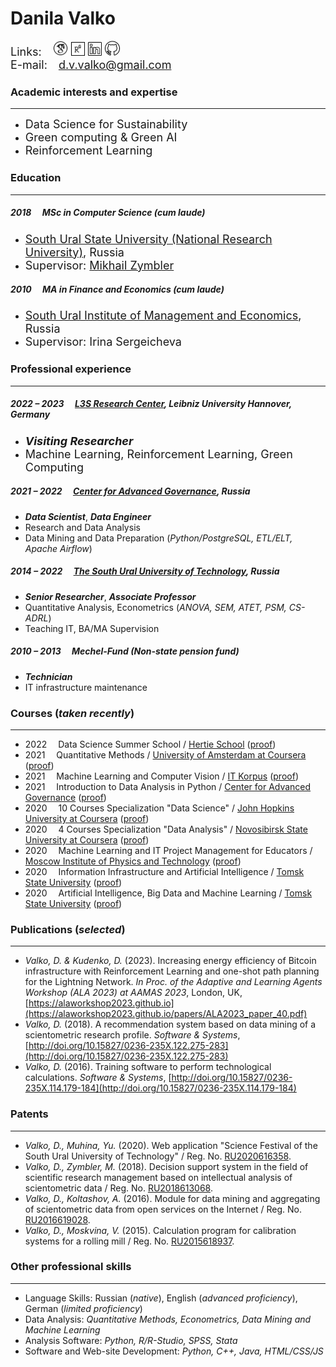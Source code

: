 # Danila Valko

<font size="4">Links:&emsp;<a href="https://scholar.google.com/citations?user=nqKyAvUAAAAJ&hl=ru"><img src="googlescholar.png" width="24" alt="GoogleScholar"></a> [<img src="researchgate.png" width="22" alt="ResearchGate">](https://www.researchgate.net/profile/Danila-Valko) [<img src="linkedin.png" width="22" alt="LinkedIn">](http://www.linkedin.com/in/ellariel) [<img src="github.png" width="24" alt="GitHub">](https://github.com/ellariel)<br>
E-mail:&emsp;d.v.valko@gmail.com</font>

### Academic interests and expertise	
___
- <font size="4">Data Science for Sustainability</font>
- <font size="4">Green computing & Green AI</font>
- <font size="4">Reinforcement Learning</font>

### Education
___
##### 2018 &emsp;MSc in Computer Science (*cum laude*)
- <font size="4"><a href="https://www.susu.ru/en">South Ural State University (National Research University)</a>, Russia</font>
- <font size="4">Supervisor: <a href="https://www.researchgate.net/profile/Mikhail-Zymbler-2">Mikhail Zymbler</a></font>

##### 2010 &emsp;MA in Finance and Economics (*cum laude*)
- <font size="4"><a href="https://www.inueco.ru/">South Ural Institute of Management and Economics</a>, Russia</font>
- <font size="4">Supervisor: Irina Sergeicheva</font>

### Professional experience
___
##### 2022 – 2023 &emsp;[L3S Research Center](https://www.l3s.de/), Leibniz University Hannover, Germany
- ***<font size="4">Visiting Researcher</font>***
- <font size="4">Machine Learning, Reinforcement Learning, Green Computing</font>

##### 2021 – 2022 &emsp;[Center for Advanced Governance](https://cpur.ru/en/), Russia
- ***Data Scientist***, ***Data Engineer***
- Research and Data Analysis
- Data Mining and Data Preparation (*Python/PostgreSQL, ETL/ELT, Apache Airflow*)

##### 2014 – 2022 &emsp;[The South Ural University of Technology](https://www.inueco.ru/), Russia
- ***Senior Researcher***, ***Associate Professor***
- Quantitative Analysis, Econometrics (*ANOVA, SEM, ATET, PSM, CS-ADRL*)
- Teaching IT, BA/MA Supervision

##### 2010 – 2013 &emsp;Mechel-Fund (Non-state pension fund)
- ***Technician***
- IT infrastructure maintenance

### Courses (*taken recently*)
___
- 2022 &emsp;Data Science Summer School / [Hertie School](https://www.hertie-school.org/en/) ([proof](https://sun9-8.userapi.com/P3CXta04ajoSGk95XtlhZTQIukYbfaQ_fE6kVQ/wxPjvEBQdzY.jpg))
- 2021 &emsp;Quantitative Methods / [University of Amsterdam at Coursera](https://www.coursera.org/learn/quantitative-methods) ([proof](https://www.coursera.org/verify/96SKPB7CEG3B))
- 2021 &emsp;Machine Learning and Computer Vision / [IT Korpus](https://korpus.io/about/) ([proof]())
- 2021 &emsp;Introduction to Data Analysis in Python / [Center for Advanced Governance](https://cpur.ru/en/) ([proof](https://sun9-13.userapi.com/hxyTT5MVc12jYp3g7wB89q5Uy58rD5TgQCjgag/US8zXxUijaM.jpg))
- 2020 &emsp;10 Courses Specialization "Data Science" / [John Hopkins University at Coursera](https://www.coursera.org/specializations/jhu-data-science) ([proof](https://www.coursera.org/account/accomplishments/specialization/P9XK9DY3Q9CA))
- 2020 &emsp;4 Courses Specialization "Data Analysis" / [Novosibirsk State University at Coursera]() ([proof](https://www.coursera.org/account/accomplishments/specialization/MZBVE7RHJ7T9))
- 2020 &emsp;Machine Learning and IT Project Management for Educators / [Moscow Institute of Physics and Technology](https://mipt.ru/english/about/) ([proof](https://sun1.is74.userapi.com/AaslQ7Q_qWX1iA4bfwmYZETJ35DzydmoxImJvQ/BzQ3zFKH9C8.jpg))
- 2020 &emsp;Information Infrastructure and Artificial Intelligence / [Tomsk State University](https://en.tsu.ru/) ([proof](https://sun9-60.userapi.com/ahMlryfRQFZzJ66Gz0APS2dk7hpGbkCJdMc7Hw/q2H3xsaiWSE.jpg))
- 2020 &emsp;Artificial Intelligence, Big Data and Machine Learning / [Tomsk State University](https://en.tsu.ru/) ([proof](https://sun9-64.userapi.com/RN4JmbxK7ydbEPg4EDBhK-8JzbLmSLSI5U6Ikw/qUWJyNr3DfU.jpg))

### Publications (*selected*)
___
- *Valko, D. & Kudenko, D.* (2023). Increasing energy efficiency of Bitcoin infrastructure with Reinforcement Learning and one-shot path planning for the Lightning Network. *In Proc. of the Adaptive and Learning Agents Workshop (ALA 2023) at AAMAS 2023*, London, UK, [https://alaworkshop2023.github.io](https://alaworkshop2023.github.io/papers/ALA2023_paper_40.pdf)
- *Valko, D.* (2018). A recommendation system based on data mining of a scientometric research profile. *Software & Systems*, [http://doi.org/10.15827/0236-235X.122.275-283](http://doi.org/10.15827/0236-235X.122.275-283)
- *Valko, D.* (2016). Training software to perform technological calculations. *Software & Systems*, [http://doi.org/10.15827/0236-235X.114.179-184](http://doi.org/10.15827/0236-235X.114.179-184)

### Patents
___
- *Valko, D., Muhina, Yu.* (2020). Web application "Science Festival of the South Ural University of Technology" / Reg. No. [RU2020616358](https://www.fips.ru/registers-doc-view/fips_servlet?DB=EVM&DocNumber=2020616358&TypeFile=html). 
- *Valko, D., Zymbler, M.* (2018). Decision support system in the field of scientific research management based on intellectual analysis of scientometric data / Reg. No. [RU2018613068](https://www.fips.ru/registers-doc-view/fips_servlet?DB=EVM&DocNumber=2018613068&TypeFile=html).
- *Valko, D., Koltashov, A.* (2016). Module for data mining and aggregating of scientometric data from open services on the Internet / Reg. No. [RU2016619028](https://www.fips.ru/registers-doc-view/fips_servlet?DB=EVM&DocNumber=2016619028&TypeFile=html).
- *Valko, D., Moskvina, V.* (2015). Calculation program for calibration systems for a rolling mill / Reg. No. [RU2015618937](https://new.fips.ru/registers-doc-view/fips_servlet?DB=EVM&DocNumber=2015618937&TypeFile=html).

### Other professional skills
___
- Language Skills: Russian (*native*), English (*advanced proficiency*), German (*limited proficiency*)
- Data Analysis: *Quantitative Methods, Econometrics, Data Mining and Machine Learning*
- Analysis Software: *Python, R/R-Studio, SPSS, Stata*
- Software and Web-site Development: *Python, C++, Java, HTML/CSS/JS*





